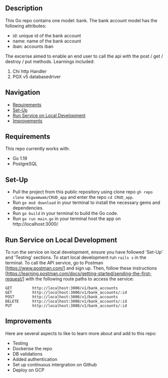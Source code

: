 ## Description

This Go repo contains one model: bank. The bank account model has the following attributes:

* id: unique id of the bank account
* name: name of the bank account
* iban: accounts iban

The excerise aimed to enable an end user to call the api with the post / get / destroy / put methods. Learnings included:

1. Chi http Handler
2. PGX v5 databasedriver

## Navigation

* [Requirements](#requirements)
* [Set-Up](#set-up)
* [Run Service on Local Development](#run-service-on-local-development)
* [Improvements](#improvements)

## Requirements

This repo currently works with:

* Go 1.19
* PostgreSQL

## Set-Up

- Pull the project from this public repository using clone repo `gh repo clone Wigwamwam/CRUD_app` and enter the repo `cd CRUD_app`.
- Run `go mod download` in your terminal to install the necessary gems and dependencies.
- Run `go build` in your terminal to build the Go code. 
- Run `go run main.go` in your terminal host the app on http://localhost:3000/

## Run Service on Local Development

To run the service on local development, ensure you have followed 'Set-Up' and 'Testing' sections. To start local development run `rails s` in the terminal.
To call the API service, go to Postman [https://www.postman.com/] and sign up. Then, follow these instructions [https://learning.postman.com/docs/getting-started/sending-the-first-request/] with the following route paths to access the service:

```
GET         http://localhost:3000/v1/bank_accounts
GET         http://localhost:3000/v1/bank_accounts/:id
POST        http://localhost:3000/v1/bank_accounts
DELETE      http://localhost:3000/v1/bank_accounts/:id
PUT         http://localhost:3000/v1/bank_accounts/:id
```

## Improvements

Here are several aspects to like to learn more about and add to this repo:

* Testing
* Dockerise the repo
* DB validations
* Added authentication
* Set up continuous intergration on Github
* Deploy on GCP


